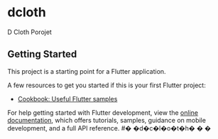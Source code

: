 # dcloth

D Cloth Porojet

## Getting Started

This project is a starting point for a Flutter application.

A few resources to get you started if this is your first Flutter project:


- [Cookbook: Useful Flutter samples](https://docs.flutter.dev/cookbook)

For help getting started with Flutter development, view the
[online documentation](https://docs.flutter.dev/), which offers tutorials,
samples, guidance on mobile development, and a full API reference.
#� �d�c�l�o�t�h�
�
�
